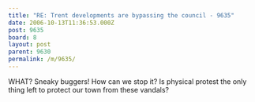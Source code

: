 ```yaml
---
title: "RE: Trent developments are bypassing the council - 9635"
date: 2006-10-13T11:36:53.000Z
post: 9635
board: 8
layout: post
parent: 9630
permalink: /m/9635/
---
```

WHAT? Sneaky buggers! How can we stop it? Is physical protest the only thing left to protect our town from these vandals?
